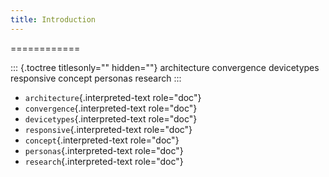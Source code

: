 ```yaml
---
title: Introduction
---
```

============

::: {.toctree titlesonly="" hidden=""}
architecture convergence devicetypes responsive concept personas
research
:::

-   `architecture`{.interpreted-text role="doc"}
-   `convergence`{.interpreted-text role="doc"}
-   `devicetypes`{.interpreted-text role="doc"}
-   `responsive`{.interpreted-text role="doc"}
-   `concept`{.interpreted-text role="doc"}
-   `personas`{.interpreted-text role="doc"}
-   `research`{.interpreted-text role="doc"}
